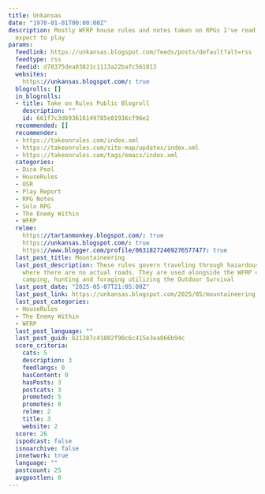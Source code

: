 ```yaml
---
title: Unkansas
date: "1970-01-01T00:00:00Z"
description: Mostly WFRP house rules and notes taken on RPGs I've read but don't really
  expect to play
params:
  feedlink: https://unkansas.blogspot.com/feeds/posts/default?alt=rss
  feedtype: rss
  feedid: d78375dea03821c1113a22bafc561813
  websites:
    https://unkansas.blogspot.com/: true
  blogrolls: []
  in_blogrolls:
  - title: Take on Rules Public Blogroll
    description: ""
    id: 661f7c3d693616149785e81936cf96e2
  recommended: []
  recommender:
  - https://takeonrules.com/index.xml
  - https://takeonrules.com/site-map/updates/index.xml
  - https://takeonrules.com/tags/emacs/index.xml
  categories:
  - Dice Pool
  - HouseRules
  - OSR
  - Play Report
  - RPG Notes
  - Solo RPG
  - The Enemy Within
  - WFRP
  relme:
    https://tartanmonkey.blogspot.com/: true
    https://unkansas.blogspot.com/: true
    https://www.blogger.com/profile/06318272469276577477: true
  last_post_title: Mountaineering
  last_post_description: These rules govern traveling through hazardous mountains
    where there are no actual roads. They are used alongside the WFRP 4e rules for
    camping, hunting and foraging utilizing the Outdoor Survival
  last_post_date: "2025-05-07T21:05:00Z"
  last_post_link: https://unkansas.blogspot.com/2025/05/mountaineering.html
  last_post_categories:
  - HouseRules
  - The Enemy Within
  - WFRP
  last_post_language: ""
  last_post_guid: b21387c41002f90c6c415e3ea866b94c
  score_criteria:
    cats: 5
    description: 3
    feedlangs: 0
    hasContent: 0
    hasPosts: 3
    postcats: 3
    promoted: 5
    promotes: 0
    relme: 2
    title: 3
    website: 2
  score: 26
  ispodcast: false
  isnoarchive: false
  innetwork: true
  language: ""
  postcount: 25
  avgpostlen: 0
---
```

